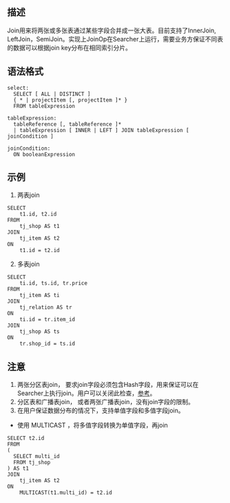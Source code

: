 ## 描述
Join用来将两张或多张表通过某些字段合并成一张大表。目前支持了InnerJoin, LeftJoin，SemiJoin。实现上JoinOp在Searcher上运行，需要业务方保证不同表的数据可以根据join key分布在相同索引分片。

## 语法格式

```
select:
  SELECT [ ALL | DISTINCT ]
  { * | projectItem [, projectItem ]* }
  FROM tableExpression
  
tableExpression:
  tableReference [, tableReference ]*
  | tableExpression [ INNER | LEFT ] JOIN tableExpression [ joinCondition ]
  
joinCondition:
  ON booleanExpression
```

## 示例
1. 两表join

```
SELECT
	t1.id, t2.id
FROM
	tj_shop AS t1
JOIN
	tj_item AS t2
ON
	t1.id = t2.id
```

2. 多表join

```
SELECT
    ti.id, ts.id, tr.price
FROM
    tj_item AS ti
JOIN
    tj_relation AS tr
ON
    ti.id = tr.item_id
JOIN
	tj_shop AS ts
ON
	tr.shop_id = ts.id
```

## 注意
1. 两张分区表join， 要求join字段必须包含Hash字段，用来保证可以在Searcher上执行join。用户可以关闭此检查，[参考](https://github.com/alibaba/havenask/wiki/kvpair%E5%AD%90%E5%8F%A5)。
2. 分区表和广播表join， 或者两张广播表join，没有join字段的限制。
3. 在用户保证数据分布的情况下，支持单值字段和多值字段join。
* 使用 MULTICAST ，将多值字段转换为单值字段，再join

```
SELECT t2.id
FROM
(
  SELECT multi_id
  FROM tj_shop
) AS t1
JOIN
	tj_item AS t2
ON
	MULTICAST(t1.multi_id) = t2.id
```